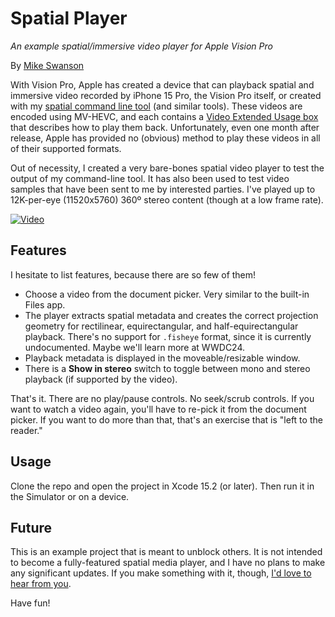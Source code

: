 # Spatial Player
_An example spatial/immersive video player for Apple Vision Pro_

By [Mike Swanson](https://blog.mikeswanson.com/)

With Vision Pro, Apple has created a device that can playback spatial and immersive video recorded by iPhone 15 Pro, the Vision Pro itself, or created with my [spatial command line tool](https://blog.mikeswanson.com/spatial) (and similar tools). These videos are encoded using MV-HEVC, and each contains a [Video Extended Usage box](https://developer.apple.com/av-foundation/Stereo-Video-ISOBMFF-Extensions.pdf) that describes how to play them back. Unfortunately, even one month after release, Apple has provided no (obvious) method to play these videos in all of their supported formats.

Out of necessity, I created a very bare-bones spatial video player to test the output of my command-line tool. It has also been used to test video samples that have been sent to me by interested parties. I've played up to 12K-per-eye (11520x5760) 360º stereo content (though at a low frame rate).

[![Video](https://img.youtube.com/vi/ZHg9f4RwnLY/hqdefault.jpg)](https://www.youtube.com/watch?v=ZHg9f4RwnLY)

## Features
I hesitate to list features, because there are so few of them!

* Choose a video from the document picker. Very similar to the built-in Files app.
* The player extracts spatial metadata and creates the correct projection geometry for rectilinear, equirectangular, and half-equirectangular playback. There's no support for `.fisheye` format, since it is currently undocumented. Maybe we'll learn more at WWDC24.
* Playback metadata is displayed in the moveable/resizable window.
* There is a **Show in stereo** switch to toggle between mono and stereo playback (if supported by the video).

That's it. There are no play/pause controls. No seek/scrub controls. If you want to watch a video again, you'll have to re-pick it from the document picker. If you want to do more than that, that's an exercise that is "left to the reader."

## Usage
Clone the repo and open the project in Xcode 15.2 (or later). Then run it in the Simulator or on a device.

## Future

This is an example project that is meant to unblock others. It is not intended to become a fully-featured spatial media player, and I have no plans to make any significant updates. If you make something with it, though, [I'd love to hear from you](https://blog.mikeswanson.com/contact).

Have fun!
